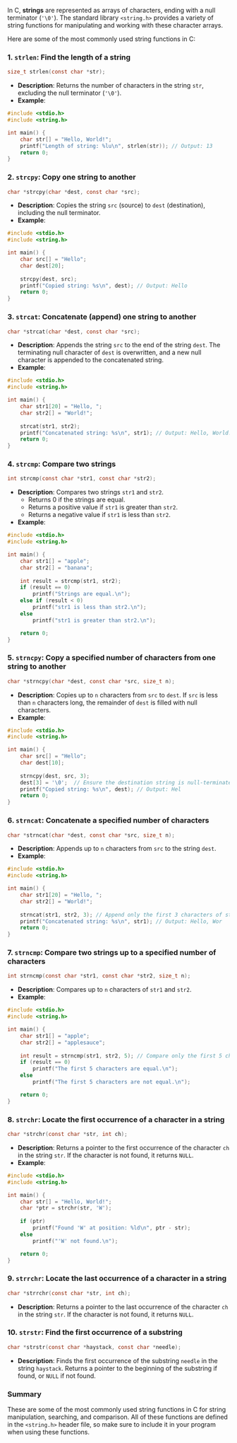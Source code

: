 In C, **strings** are represented as arrays of characters, ending with a null terminator (`'\0'`). The standard library `<string.h>` provides a variety of string functions for manipulating and working with these character arrays.

Here are some of the most commonly used string functions in C:

### 1. **`strlen`**: Find the length of a string
```c
size_t strlen(const char *str);
```
- **Description**: Returns the number of characters in the string `str`, excluding the null terminator (`'\0'`).
- **Example**:
```c
#include <stdio.h>
#include <string.h>

int main() {
    char str[] = "Hello, World!";
    printf("Length of string: %lu\n", strlen(str)); // Output: 13
    return 0;
}
```

### 2. **`strcpy`**: Copy one string to another
```c
char *strcpy(char *dest, const char *src);
```
- **Description**: Copies the string `src` (source) to `dest` (destination), including the null terminator.
- **Example**:
```c
#include <stdio.h>
#include <string.h>

int main() {
    char src[] = "Hello";
    char dest[20];
    
    strcpy(dest, src);
    printf("Copied string: %s\n", dest); // Output: Hello
    return 0;
}
```

### 3. **`strcat`**: Concatenate (append) one string to another
```c
char *strcat(char *dest, const char *src);
```
- **Description**: Appends the string `src` to the end of the string `dest`. The terminating null character of `dest` is overwritten, and a new null character is appended to the concatenated string.
- **Example**:
```c
#include <stdio.h>
#include <string.h>

int main() {
    char str1[20] = "Hello, ";
    char str2[] = "World!";
    
    strcat(str1, str2);
    printf("Concatenated string: %s\n", str1); // Output: Hello, World!
    return 0;
}
```

### 4. **`strcmp`**: Compare two strings
```c
int strcmp(const char *str1, const char *str2);
```
- **Description**: Compares two strings `str1` and `str2`.
  - Returns 0 if the strings are equal.
  - Returns a positive value if `str1` is greater than `str2`.
  - Returns a negative value if `str1` is less than `str2`.
- **Example**:
```c
#include <stdio.h>
#include <string.h>

int main() {
    char str1[] = "apple";
    char str2[] = "banana";
    
    int result = strcmp(str1, str2);
    if (result == 0)
        printf("Strings are equal.\n");
    else if (result < 0)
        printf("str1 is less than str2.\n");
    else
        printf("str1 is greater than str2.\n");

    return 0;
}
```

### 5. **`strncpy`**: Copy a specified number of characters from one string to another
```c
char *strncpy(char *dest, const char *src, size_t n);
```
- **Description**: Copies up to `n` characters from `src` to `dest`. If `src` is less than `n` characters long, the remainder of `dest` is filled with null characters.
- **Example**:
```c
#include <stdio.h>
#include <string.h>

int main() {
    char src[] = "Hello";
    char dest[10];
    
    strncpy(dest, src, 3);
    dest[3] = '\0';  // Ensure the destination string is null-terminated
    printf("Copied string: %s\n", dest); // Output: Hel
    return 0;
}
```

### 6. **`strncat`**: Concatenate a specified number of characters
```c
char *strncat(char *dest, const char *src, size_t n);
```
- **Description**: Appends up to `n` characters from `src` to the string `dest`.
- **Example**:
```c
#include <stdio.h>
#include <string.h>

int main() {
    char str1[20] = "Hello, ";
    char str2[] = "World!";
    
    strncat(str1, str2, 3); // Append only the first 3 characters of str2
    printf("Concatenated string: %s\n", str1); // Output: Hello, Wor
    return 0;
}
```

### 7. **`strncmp`**: Compare two strings up to a specified number of characters
```c
int strncmp(const char *str1, const char *str2, size_t n);
```
- **Description**: Compares up to `n` characters of `str1` and `str2`.
- **Example**:
```c
#include <stdio.h>
#include <string.h>

int main() {
    char str1[] = "apple";
    char str2[] = "applesauce";
    
    int result = strncmp(str1, str2, 5); // Compare only the first 5 characters
    if (result == 0)
        printf("The first 5 characters are equal.\n");
    else
        printf("The first 5 characters are not equal.\n");

    return 0;
}
```

### 8. **`strchr`**: Locate the first occurrence of a character in a string
```c
char *strchr(const char *str, int ch);
```
- **Description**: Returns a pointer to the first occurrence of the character `ch` in the string `str`. If the character is not found, it returns `NULL`.
- **Example**:
```c
#include <stdio.h>
#include <string.h>

int main() {
    char str[] = "Hello, World!";
    char *ptr = strchr(str, 'W');
    
    if (ptr)
        printf("Found 'W' at position: %ld\n", ptr - str);
    else
        printf("'W' not found.\n");

    return 0;
}
```

### 9. **`strrchr`**: Locate the last occurrence of a character in a string
```c
char *strrchr(const char *str, int ch);
```
- **Description**: Returns a pointer to the last occurrence of the character `ch` in the string `str`. If the character is not found, it returns `NULL`.

### 10. **`strstr`**: Find the first occurrence of a substring
```c
char *strstr(const char *haystack, const char *needle);
```
- **Description**: Finds the first occurrence of the substring `needle` in the string `haystack`. Returns a pointer to the beginning of the substring if found, or `NULL` if not found.

### Summary
These are some of the most commonly used string functions in C for string manipulation, searching, and comparison. All of these functions are defined in the `<string.h>` header file, so make sure to include it in your program when using these functions.